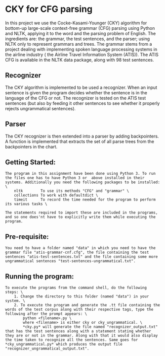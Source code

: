 # CKY for CFG parsing
In this project we use the Cocke-Kasami-Younger (CKY) algorithm for bottom-up large-scale context-free grammar (CFG) parsing using Python and NLTK, applying it to the word and the parsing problem of English. The ingredients are: the grammar, the test sentences, and the parser; using NLTK only to represent grammars and trees. The grammar stems from a project dealing with implementing spoken language processing systems in the airline industry ( the Airline Travel Information System (ATIS)). The ATIS CFG is available in the NLTK data package, along with 98 test sentences.
## Recognizer
The CKY algorithm is implemented to be used a recognizer. When an input sentence is given the program decides whether the sentence is in the language of the CFG or not. The recognizer is tested on the ATIS test sentences (but also by feeding it other sentences to see whether it properly rejects ungrammatical sentences). 
## Parser
The CKY recognizer is then extended into a parser by adding backpointers. A function is implemented that extracts the set of all parse trees from the backpointers in the chart. 

## Getting Started:
	The program in this assignment have been done using Python 3. To run the files one has to have Python 3 or  above installed in their systems. Additionally you need the following packages to be installed: \
		nltk		To use its methods "CFG" and "grammar" \
		collections	To work with defaultdict \
		timeit		To record the time needed for the program to perform its various tasks \

	The statements required to import these are included in the programs, and so one does'nt have to explicitly write them while executing the program.

## Pre-requisite:
	You need to have a folder named "data" in which you need to have the grammar file "atis-grammar-cnf.cfg", the file containing the test sentences "atis-test-sentences.txt" and the file containing some more ungrammatical sentences "test-sentences-ungrammatical.txt".
	

## Running the program:
	To execute the programs from the command shell, do the following steps: \
		1. Change the directory to this folder (named "data") in your system. \
		2. To execute the program and generate the .tt file containing the words of the test corpus along with their respective tags, type the following after the prompt appears: \
			python <filename>.py \
			where <filename> is either cky or cky_ungrammatical. \
			*cky.py* will generate the file named "recognizer_output.txt" that has the test sentences along with a statement stating whether they are or not in the grammar. Along with that it would also display the time taken to recognize all the sentences. Same goes for *cky_ungrammatical.py* which produces the output file "recognizer_ungrammatical_output.txt".

